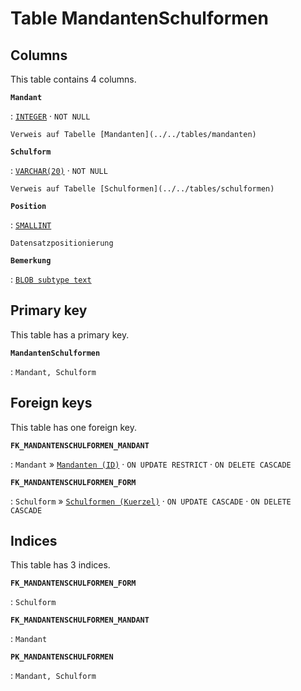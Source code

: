 # Table **MandantenSchulformen**

## Columns

This table contains 4 columns.

**`Mandant`**

:   [`INTEGER`](https://firebirdsql.org/file/documentation/html/en/refdocs/fblangref40/firebird-40-language-reference.html#fblangref40-datatypes-inttypes) · `NOT NULL`

    Verweis auf Tabelle [Mandanten](../../tables/mandanten)

**`Schulform`**

:   [`VARCHAR(20)`](https://firebirdsql.org/file/documentation/html/en/refdocs/fblangref40/firebird-40-language-reference.html#fblangref40-datatypes-chartypes) · `NOT NULL`

    Verweis auf Tabelle [Schulformen](../../tables/schulformen)

**`Position`**

:   [`SMALLINT`](https://firebirdsql.org/file/documentation/html/en/refdocs/fblangref40/firebird-40-language-reference.html#fblangref40-datatypes-inttypes)

    Datensatzpositionierung

**`Bemerkung`**

:   [`BLOB subtype text`](https://firebirdsql.org/file/documentation/html/en/refdocs/fblangref40/firebird-40-language-reference.html#fblangref40-datatypes-bnrytypes)

## Primary key

This table has a primary key.

**`MandantenSchulformen`**

:   `Mandant, Schulform`

## Foreign keys

This table has one foreign key.

**`FK_MANDANTENSCHULFORMEN_MANDANT`**

:   `Mandant` » [`Mandanten (ID)`](../../tables/mandanten) · `ON UPDATE RESTRICT` · `ON DELETE CASCADE`

**`FK_MANDANTENSCHULFORMEN_FORM`**

:   `Schulform` » [`Schulformen (Kuerzel)`](../../tables/schulformen) · `ON UPDATE CASCADE` · `ON DELETE CASCADE`

## Indices

This table has 3 indices.

**`FK_MANDANTENSCHULFORMEN_FORM`**

:   `Schulform`

**`FK_MANDANTENSCHULFORMEN_MANDANT`**

:   `Mandant`

**`PK_MANDANTENSCHULFORMEN`**

:   `Mandant, Schulform`
